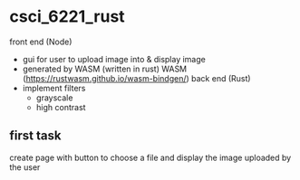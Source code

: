 # csci_6221_rust  
front end (Node)
 - gui for user to upload image into & display image  
 - generated by WASM (written in rust)
WASM (https://rustwasm.github.io/wasm-bindgen/)
back end (Rust)
 - implement filters 
    - grayscale
    - high contrast

## first task  
create page with button to choose a file and display the image uploaded by the user 
